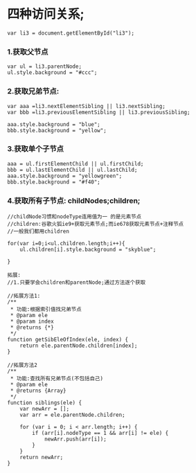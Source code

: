  # 四种访问关系;
    var li3 = document.getElementById("li3");

### 1.获取父节点
    var ul = li3.parentNode;
    ul.style.background = "#ccc";

### 2.获取兄弟节点:

    var aaa =li3.nextElementSibling || li3.nextSibling;
    var bbb =li3.previousElementSibling || li3.previousSibling;

    aaa.style.background = "blue";
    bbb.style.background = "yellow";

### 3.获取单个子节点

    aaa = ul.firstElementChild || ul.firstChild;
    bbb = ul.lastElementChild || ul.lastChild;
    aaa.style.background = "yellowgreen";
    bbb.style.background = "#f40";

### 4.获取所有子节点:   childNodes;children;

    //childNode习惯和nodeType连用值为一 的是元素节点
    //children:谷歌火狐ie9+获取元素节点;而ie678获取元素节点+注释节点
    //一般我们都用children

    for(var i=0;i<ul.children.length;i++){
        ul.children[i].style.background = "skyblue";

    }

    拓展:
    //1.只要学会children和parentNode;通过方法逐个获取


   
````
//拓展方法1:
/**
 * 功能:根据索引值找兄弟节点
 * @param ele
 * @param index
 * @returns {*}
 */
function getSibEleOfIndex(ele, index) {
    return ele.parentNode.children[index];
}

//拓展方法2
/**
 * 功能:查找所有兄弟节点(不包括自己)
 * @param ele
 * @returns {Array}
 */
function siblings(ele) {
    var newArr = [];
    var arr = ele.parentNode.children;

    for (var i = 0; i < arr.length; i++) {
        if (arr[i].nodeType == 1 && arr[i] != ele) {
            newArr.push(arr[i]);
        }
    }
    return newArr;
}
````